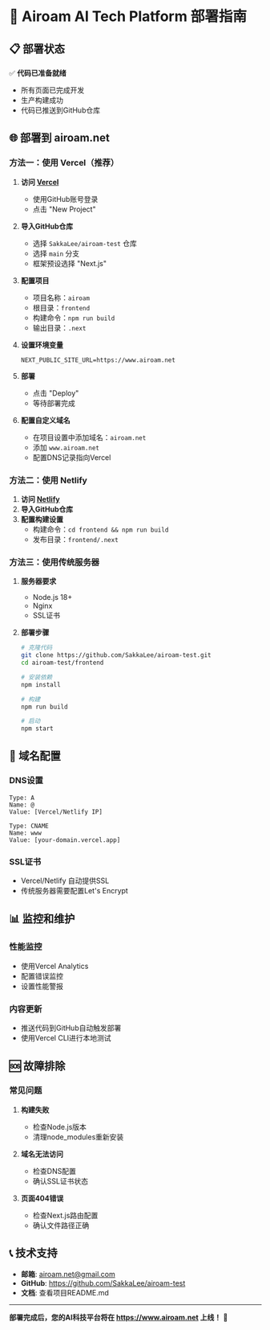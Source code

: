 # 🚀 Airoam AI Tech Platform 部署指南

## 📋 部署状态

✅ **代码已准备就绪**
- 所有页面已完成开发
- 生产构建成功
- 代码已推送到GitHub仓库

## 🌐 部署到 airoam.net

### 方法一：使用 Vercel（推荐）

1. **访问 [Vercel](https://vercel.com)**
   - 使用GitHub账号登录
   - 点击 "New Project"

2. **导入GitHub仓库**
   - 选择 `SakkaLee/airoam-test` 仓库
   - 选择 `main` 分支
   - 框架预设选择 "Next.js"

3. **配置项目**
   - 项目名称：`airoam`
   - 根目录：`frontend`
   - 构建命令：`npm run build`
   - 输出目录：`.next`

4. **设置环境变量**
   ```
   NEXT_PUBLIC_SITE_URL=https://www.airoam.net
   ```

5. **部署**
   - 点击 "Deploy"
   - 等待部署完成

6. **配置自定义域名**
   - 在项目设置中添加域名：`airoam.net`
   - 添加 `www.airoam.net`
   - 配置DNS记录指向Vercel

### 方法二：使用 Netlify

1. **访问 [Netlify](https://netlify.com)**
2. **导入GitHub仓库**
3. **配置构建设置**
   - 构建命令：`cd frontend && npm run build`
   - 发布目录：`frontend/.next`

### 方法三：使用传统服务器

1. **服务器要求**
   - Node.js 18+
   - Nginx
   - SSL证书

2. **部署步骤**
   ```bash
   # 克隆代码
   git clone https://github.com/SakkaLee/airoam-test.git
   cd airoam-test/frontend
   
   # 安装依赖
   npm install
   
   # 构建
   npm run build
   
   # 启动
   npm start
   ```

## 🔧 域名配置

### DNS设置
```
Type: A
Name: @
Value: [Vercel/Netlify IP]

Type: CNAME
Name: www
Value: [your-domain.vercel.app]
```

### SSL证书
- Vercel/Netlify 自动提供SSL
- 传统服务器需要配置Let's Encrypt

## 📊 监控和维护

### 性能监控
- 使用Vercel Analytics
- 配置错误监控
- 设置性能警报

### 内容更新
- 推送代码到GitHub自动触发部署
- 使用Vercel CLI进行本地测试

## 🆘 故障排除

### 常见问题
1. **构建失败**
   - 检查Node.js版本
   - 清理node_modules重新安装

2. **域名无法访问**
   - 检查DNS配置
   - 确认SSL证书状态

3. **页面404错误**
   - 检查Next.js路由配置
   - 确认文件路径正确

## 📞 技术支持

- **邮箱**: airoam.net@gmail.com
- **GitHub**: https://github.com/SakkaLee/airoam-test
- **文档**: 查看项目README.md

---

**部署完成后，您的AI科技平台将在 https://www.airoam.net 上线！** 🎉 